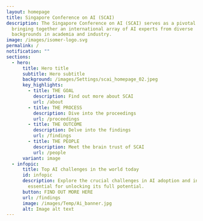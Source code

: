 ```yaml
---
layout: homepage
title: Singapore Conference on AI (SCAI)
description: The Singapore Conference on AI (SCAI) serves as a pivotal nexus,
  bringing together an international array of AI experts from diverse
  backgrounds in academia and industry.
image: /images/isomer-logo.svg
permalink: /
notification: ""
sections:
  - hero:
      title: Hero title
      subtitle: Hero subtitle
      background: /images/Settings/scai_homepage_02.jpeg
      key_highlights:
        - title: THE GOAL
          description: Find out more about SCAI
          url: /about
        - title: THE PROCESS
          description: Dive into the proceedings
          url: /proceedings
        - title: THE OUTCOME
          description: Delve into the findings
          url: /findings
        - title: THE PEOPLE
          description: Meet the brain trust of SCAI
          url: /people
      variant: image
  - infopic:
      title: Top AI challenges in the world today
      id: infopic
      description: Explore the crucial challenges in AI adoption and innovation
        essential for unlocking its full potential.
      button: FIND OUT MORE HERE
      url: /findings
      image: /images/Temp/Ai_banner.jpg
      alt: Image alt text
---
```


